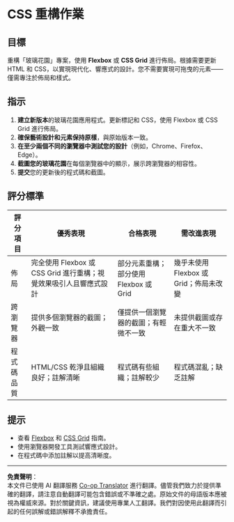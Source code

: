 <!--
CO_OP_TRANSLATOR_METADATA:
{
  "original_hash": "a212cc22a18eddf9046b7a16dfbafd8b",
  "translation_date": "2025-10-03T09:00:45+00:00",
  "source_file": "3-terrarium/2-intro-to-css/assignment.md",
  "language_code": "tw"
}
-->
# CSS 重構作業

## 目標

重構「玻璃花園」專案，使用 **Flexbox** 或 **CSS Grid** 進行佈局。根據需要更新 HTML 和 CSS，以實現現代化、響應式的設計。您不需要實現可拖曳的元素——僅需專注於佈局和樣式。

## 指示

1. **建立新版本**的玻璃花園應用程式。更新標記和 CSS，使用 Flexbox 或 CSS Grid 進行佈局。
2. **確保藝術設計和元素保持原樣**，與原始版本一致。
3. **在至少兩個不同的瀏覽器中測試您的設計**（例如，Chrome、Firefox、Edge）。
4. **截圖您的玻璃花園**在每個瀏覽器中的顯示，展示跨瀏覽器的相容性。
5. **提交**您的更新後的程式碼和截圖。

## 評分標準

| 評分項目   | 優秀表現                                                                 | 合格表現                              | 需改進表現                              |
|------------|--------------------------------------------------------------------------|---------------------------------------|----------------------------------------|
| 佈局       | 完全使用 Flexbox 或 CSS Grid 進行重構；視覺效果吸引人且響應式設計         | 部分元素重構；部分使用 Flexbox 或 Grid | 幾乎未使用 Flexbox 或 Grid；佈局未改變 |
| 跨瀏覽器   | 提供多個瀏覽器的截圖；外觀一致                                           | 僅提供一個瀏覽器的截圖；有輕微不一致   | 未提供截圖或存在重大不一致             |
| 程式碼品質 | HTML/CSS 乾淨且組織良好；註解清晰                                       | 程式碼有些組織；註解較少               | 程式碼混亂；缺乏註解                   |

## 提示

- 查看 [Flexbox](https://css-tricks.com/snippets/css/a-guide-to-flexbox/) 和 [CSS Grid](https://css-tricks.com/snippets/css/complete-guide-grid/) 指南。
- 使用瀏覽器開發工具測試響應式設計。
- 在程式碼中添加註解以提高清晰度。

---

**免責聲明**：  
本文件已使用 AI 翻譯服務 [Co-op Translator](https://github.com/Azure/co-op-translator) 進行翻譯。儘管我們致力於提供準確的翻譯，請注意自動翻譯可能包含錯誤或不準確之處。原始文件的母語版本應被視為權威來源。對於關鍵資訊，建議使用專業人工翻譯。我們對因使用此翻譯而引起的任何誤解或錯誤解釋不承擔責任。